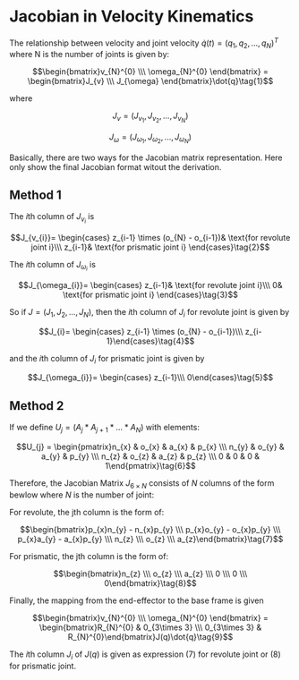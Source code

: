 # Jacobian in Velocity Kinematics

The relationship between velocity and joint velocity $\dot{q}(t)=(q_{1}, q_{2}, ..., q_{N})^{T}$ where N is the number of joints is given by:

$$\begin{bmatrix}v_{N}^{0} \\\ \omega_{N}^{0} \end{bmatrix} = \begin{bmatrix}J_{v} \\\ J_{\omega} \end{bmatrix}\dot{q}\tag{1}$$

where

$$J_{v}=(J_{v_{1}}, J_{v_{2}},...,J_{v_{N}})$$

$$J_{\omega}=(J_{\omega_{1}}, J_{\omega_{2}},...,J_{\omega_{N}})$$

Basically, there are two ways for the Jacobian matrix representation. Here only show the final Jacobian format witout the derivation.

## Method 1

The $i$th column of $J_{v_{i}}$ is

$$J_{v_{i}}=
\begin{cases}
z_{i-1} \times (o_{N} - o_{i-1})& \text{for revolute joint i}\\\ 
z_{i-1}& \text{for prismatic joint i}
\end{cases}\tag{2}$$

The $i$th column of $J_{\omega_{i}}$ is

$$J_{\omega_{i}}=
\begin{cases}
z_{i-1}& \text{for revolute joint i}\\\ 
0& \text{for prismatic joint i}
\end{cases}\tag{3}$$

So if $J=(J_{1}, J_{2},...,J_{N})$, then the $i$th column of $J_{i}$ for revolute joint is given by

$$J_{i}=
\begin{cases}
z_{i-1} \times (o_{N} - o_{i-1})\\\ z_{i-1}\end{cases}\tag{4}$$

and the $i$th column of $J_{i}$ for prismatic joint is given by

$$J_{\omega_{i}}=
\begin{cases}
z_{i-1}\\\ 0\end{cases}\tag{5}$$

## Method 2

If we define $U_{j} = (A_{j} * A_{j+1} * ... * A_{N})$ with elements:

$$U_{j} = \begin{pmatrix}n_{x} & o_{x} & a_{x} & p_{x} \\\ n_{y} & o_{y} & a_{y} & p_{y} \\\ n_{z} & o_{z} & a_{z} & p_{z} \\\  0 & 0 & 0 & 1\end{pmatrix}\tag{6}$$

Therefore, the Jacobian Matrix $J_{6\times N}$ consists of $N$ columns of the form bewlow where $N$ is the number of joint:

For revolute, the jth column is the form of:

$$\begin{bmatrix}p_{x}n_{y} - n_{x}p_{y} \\\ p_{x}o_{y} - o_{x}p_{y} \\\ p_{x}a_{y} - a_{x}p_{y} \\\  n_{z} \\\ o_{z} \\\ a_{z}\end{bmatrix}\tag{7}$$

For prismatic, the jth column is the form of:

$$\begin{bmatrix}n_{z} \\\ o_{z} \\\ a_{z} \\\  0 \\\ 0 \\\ 0\end{bmatrix}\tag{8}$$

Finally, the mapping from the end-effector to the base frame is given

$$\begin{bmatrix}v_{N}^{0} \\\ \omega_{N}^{0} \end{bmatrix} = \begin{bmatrix}R_{N}^{0} & 0_{3\times 3} \\\ 0_{3\times 3} & R_{N}^{0}\end{bmatrix}J(q)\dot{q}\tag{9}$$

The $i$th column $J_{i}$ of $J(q)$ is given as expression (7) for revolute joint or (8) for prismatic joint.
